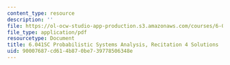 ```yaml
---
content_type: resource
description: ''
file: https://ol-ocw-studio-app-production.s3.amazonaws.com/courses/6-041sc-probabilistic-systems-analysis-and-applied-probability-fall-2013/90007687cd614b870be739778506348e_MIT6_041SCF13_rec04_sol.pdf
file_type: application/pdf
resourcetype: Document
title: 6.041SC Probabilistic Systems Analysis, Recitation 4 Solutions
uid: 90007687-cd61-4b87-0be7-39778506348e
---
```

